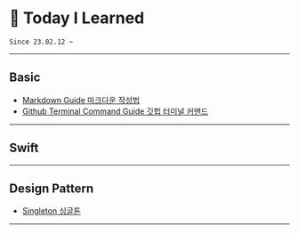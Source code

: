 # 🧢 Today I Learned
    Since 23.02.12 ~
***

## Basic
- [Markdown Guide 마크다운 작성법](https://gist.github.com/ihoneymon/652be052a0727ad59601)
- [Github Terminal Command Guide 깃헙 터미널 커맨드](Github/CommandGuide.md)
***   


## Swift
***


## Design Pattern
- [Singleton 싱글톤](Design%20Pattern/Singleton.md)
***